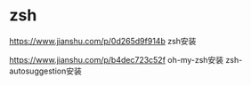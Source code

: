 # zsh
https://www.jianshu.com/p/0d265d9f914b
zsh安装

https://www.jianshu.com/p/b4dec723c52f
oh-my-zsh安装
zsh-autosuggestion安装

